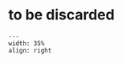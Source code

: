 # to be discarded

<div style="clear: both;">

```{figure} ../../figures/open.png
---
width: 35%
align: right
```

</div>

